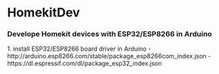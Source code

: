 # HomekitDev
<h3>Develope Homekit devices with ESP32/ESP8266 in Arduino</h3>
  1. install ESP32/ESP8266 board driver in Arduino<cr>
     - http://arduino.esp8266.com/stable/package_esp8266com_index.json<cr>
     - https://dl.espressif.com/dl/package_esp32_index.json<cr>
  
